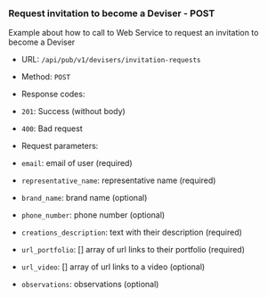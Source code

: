 ### Request invitation to become a Deviser - POST 

Example about how to call to Web Service to request an invitation
to become a Deviser

* URL: `/api/pub/v1/devisers/invitation-requests`
* Method: `POST`
* Response codes: 
 * `201`: Success (without body)
 * `400`: Bad request
  
* Request parameters:
 * `email`: email of user (required)
 * `representative_name`: representative name (required)
 * `brand_name`: brand name (optional)
 * `phone_number`: phone number (optional)
 * `creations_description`: text with their description (required)
 * `url_portfolio`: [] array of url links to their portfolio (required)
 * `url_video`: [] array of url links to a video (optional)
 * `observations`: observations (optional)
